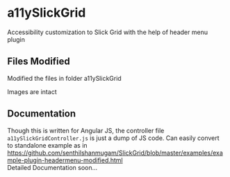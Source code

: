 # a11ySlickGrid
Accessibility customization to Slick Grid with the help of header menu plugin

## Files Modified
<p>Modified the files in folder a11ySlickGrid</p>
<p>Images are intact</p>

## Documentation
Though this is written for Angular JS, the controller file `a11ySlickGridController.js` is just a dump of JS code.
Can easily convert to standalone example as in <a href='https://github.com/senthilshanmugam/SlickGrid/blob/master/examples/example-plugin-headermenu-modified.html'>https://github.com/senthilshanmugam/SlickGrid/blob/master/examples/example-plugin-headermenu-modified.html</a>
<br/>
Detailed Documentation soon...
